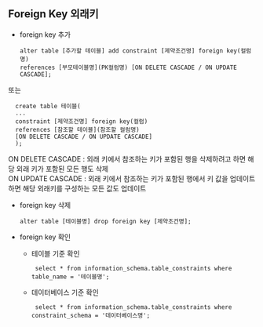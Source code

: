 ## Foreign Key 외래키



- foreign key 추가

      alter table [추가할 테이블] add constraint [제약조건명] foreign key(컬럼명)
      references [부모테이블명](PK컬럼명) [ON DELETE CASCADE / ON UPDATE CASCADE];

또는

      create table 테이블(
      ...
      constraint [제약조건명] foreign key(컬럼)
      references [참조할 테이블](참조할 컬럼명)
      [ON DELETE CASCADE / ON UPDATE CASCADE]
      );

ON DELETE CASCADE : 외래 키에서 참조하는 키가 포함된 행을 삭제하려고 하면 해당 외래 키가 포함된 모든 행도 삭제<br>
ON UPDATE CASCADE : 외래 키에서 참조하는 키가 포함된 행에서 키 값을 업데이트하면 해당 외래키를 구성하는 모든 값도 업데이트

- foreign key 삭제

      alter table [테이블명] drop foreign key [제약조건명];

- foreign key 확인
   - 테이블 기준 확인

          select * from information_schema.table_constraints where table_name = '테이블명';

   - 데이터베이스 기준 확인

          select * from information_schema.table_constraints where constraint_schema = '데이터베이스명';
